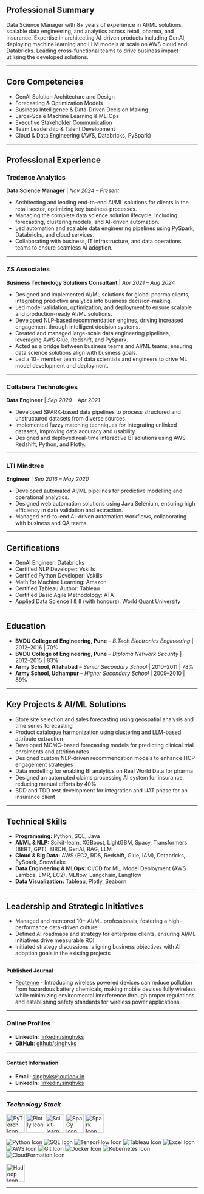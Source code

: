 ## Professional Summary
Data Science Manager with 8+ years of experience in AI/ML solutions, scalable data engineering, and analytics across retail, pharma, and insurance. Expertise in architecting AI-driven products including GenAI, deploying machine learning and LLM models at scale on AWS cloud and Databricks. Leading cross-functional teams to drive business impact utilising the developed solutions.

---

## Core Competencies
- GenAI Solution Architecture and Design  
- Forecasting & Optimization Models  
- Business Intelligence & Data-Driven Decision Making  
- Large-Scale Machine Learning & ML-Ops  
- Executive Stakeholder Communication  
- Team Leadership & Talent Development  
- Cloud & Data Engineering (AWS, Databricks, PySpark)

---

## Professional Experience

### **Tredence Analytics**  
**Data Science Manager** | *Nov 2024 – Present*  
- Architecting and leading end-to-end AI/ML solutions for clients in the retail sector, optimizing key business processes.  
- Managing the complete data science solution lifecycle, including forecasting, clustering models, and AI-driven automation.  
- Led automation and scalable data engineering pipelines using PySpark, Databricks, and cloud services.  
- Collaborating with business, IT infrastructure, and data operations teams to ensure seamless AI adoption.

---

### **ZS Associates**  
**Business Technology Solutions Consultant** | *Apr 2021 – Aug 2024*  
- Designed and implemented AI/ML solutions for global pharma clients, integrating predictive analytics into business decision-making.  
- Led model validation, optimization, and deployment to ensure scalable and production-ready AI/ML solutions.  
- Developed NLP-based recommendation engines, driving increased engagement through intelligent decision systems.  
- Created and managed large-scale data engineering pipelines, leveraging AWS Glue, Redshift, and PySpark.  
- Acted as a bridge between business teams and AI/ML teams, ensuring data science solutions align with business goals.  
- Led a 10+ member team of data scientists and engineers to drive ML model development and deployment.

---

### **Collabera Technologies**  
**Data Engineer** | *Sep 2020 – Apr 2021*  
- Developed SPARK-based data pipelines to process structured and unstructured datasets from diverse sources.  
- Implemented fuzzy matching techniques for integrating unlinked datasets, improving data accuracy and usability.  
- Designed and deployed real-time interactive BI solutions using AWS Redshift, Python, and Plotly.

---

### **LTI Mindtree**  
**Engineer** | *Sep 2016 – May 2020*  
- Developed automated AI/ML pipelines for predictive modelling and operational analytics.  
- Designed web automation solutions using Java Selenium, ensuring high efficiency in data validation and extraction.  
- Managed end-to-end AI-driven automation workflows, collaborating with business and QA teams.

---

## Certifications

- GenAI Engineer: Databricks  
- Certified NLP Developer: Vskills  
- Certified Python Developer: Vskills  
- Math for Machine Learning: Amazon  
- Certified Tableau Author: Tableau  
- Certified Basic Agile Methodology: ATA  
- Applied Data Science I & II (with honours): World Quant University  

---

## Education

- **BVDU College of Engineering, Pune** – *B.Tech Electronics Engineering* | 2012–2016 | 70%  
- **BVDU College of Engineering, Pune** – *Diploma Network Security* | 2012–2015 | 83%  
- **Army School, Allahabad** – *Senior Secondary School* | 2010–2011 | 78%  
- **Army School, Udhampur** – *Higher Secondary School* | 2009–2010 | 89%

---

## Key Projects & AI/ML Solutions

- Store site selection and sales forecasting using geospatial analysis and time series forecasting  
- Product catalogue harmonization using clustering and LLM-based attribute extraction  
- Developed MCMC-based forecasting models for predicting clinical trial enrolments and attrition rates  
- Designed custom NLP-driven recommendation models to enhance HCP engagement strategies  
- Data modelling for enabling BI analytics on Real World Data for pharma  
- Designed an automated claims processing AI system for insurance, reducing manual efforts by 40%  
- BDD and TDD test development for integration and UAT phase for an insurance client  

---

## Technical Skills

- **Programming:** Python, SQL, Java  
- **AI/ML & NLP:** Scikit-learn, XGBoost, LightGBM, Spacy, Transformers (BERT, GPT), BIRCH, GenAI, RAG, LLM  
- **Cloud & Big Data:** AWS (EC2, RDS, Redshift, Glue, IAM), Databricks, PySpark, Snowflake  
- **Data Engineering & MLOps:** CI/CD for ML, Model Deployment (AWS Lambda, EMR, EC2), MLflow, Langchain, Langflow  
- **Data Visualization:** Tableau, Plotly, Seaborn  

---

## Leadership and Strategic Initiatives

- Managed and mentored 10+ AI/ML professionals, fostering a high-performance data-driven culture  
- Defined AI roadmaps and strategy for enterprise clients, ensuring AI/ML initiatives drive measurable ROI  
- Initiated strategy discussions, aligning business objectives with AI adoption goals in the existing projects  

---

**Published Journal**
- [Rectenne](http://www.journalcra.com/sites/default/files/issue-pdf/13826.pdf) - Introducing wireless powered devices can reduce pollution from hazardous battery chemicals, making mobile devices fully wireless while minimizing environmental interference through proper regulations and establishing safety standards for wireless power applications.

---

### Online Profiles
- **LinkedIn**: [linkedin/singhvks](https://www.linkedin.com/in/singhvks)
- **GitHub**: [github/singhvks](https://github.com/singhvks)

---

#### Contact Information
- **Email**: [singhvks@outlook.in](mailto:singhvks@outlook.in)
- **LinkedIn**: [linkedin/singhvks](https://www.linkedin.com/in/singhvks)

---

### ***Technology Stack***

<img src="https://upload.wikimedia.org/wikipedia/commons/9/96/Pytorch_logo.png" alt="PyTorch Icon" height="48">
<img src="https://images.plot.ly/logo/new-branding/plotly-logomark.png" alt="Plotly Icon" height="48">
<img src="https://upload.wikimedia.org/wikipedia/commons/0/05/Scikit_learn_logo_small.svg" alt="Scikit-learn Icon" height="48">
<img src="https://upload.wikimedia.org/wikipedia/commons/8/88/SpaCy_logo.svg" alt="SpaCy Icon" height="48">
<img src="https://upload.wikimedia.org/wikipedia/commons/f/f3/Apache_Spark_logo.svg" alt="Spark Icon" height="48">

![Python Icon](https://img.icons8.com/color/48/000000/python.png)
![SQL Icon](https://img.icons8.com/color/48/000000/sql.png)
![TensorFlow Icon](https://img.icons8.com/color/48/000000/tensorflow.png)
![Tableau Icon](https://img.icons8.com/color/48/000000/tableau-software.png)
![Excel Icon](https://img.icons8.com/color/48/000000/ms-excel.png)
![AWS Icon](https://img.icons8.com/color/48/000000/amazon-web-services.png)
![Git Icon](https://img.icons8.com/color/48/000000/git.png)
![Docker Icon](https://img.icons8.com/color/48/000000/docker.png)
![Kubernetes Icon](https://img.icons8.com/color/48/000000/kubernetes.png)
![CloudFormation Icon](https://img.icons8.com/color/48/000000/amazon-web-services.png)

<img src="https://upload.wikimedia.org/wikipedia/commons/0/0e/Hadoop_logo.svg" alt="Hadoop Icon" height="48">

---

